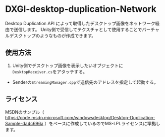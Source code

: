 # DXGI-desktop-duplication-Network
Desktop Duplication API によって取得したデスクトップ画像をネットワーク経由で送信します。
Unity側で受信してテクスチャとして使用することでバーチャルデスクトップのようなものが作成できます。

## 使用方法
1. Unity側でデスクトップ画像を表示したいオブジェクトに`DesktopReceiver.cs`をアタッチする。
* Senderの`StreamingManager.cpp`で送信先のアドレスを指定して起動する。

## ライセンス
MSDNのサンプル（
https://code.msdn.microsoft.com/windowsdesktop/Desktop-Duplication-Sample-da4c696a
）をベースに作成しているのでMS-LPLライセンスに準拠します。
